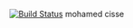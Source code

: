 [![Build Status](http://https://a573-2a01-e34-ec63-2910-5002-5bf9-2d06-488f.eu.ngrok.io/buildStatus/icon?job=deploiment)](http://https://a573-2a01-e34-ec63-2910-5002-5bf9-2d06-488f.eu.ngrok.io/job/deploiment/)
mohamed cisse

